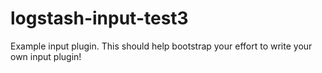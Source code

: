 # logstash-input-test3
Example input plugin. This should help bootstrap your effort to write your own input plugin!
